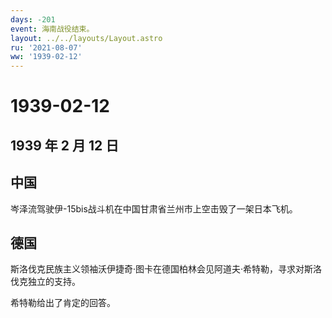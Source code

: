 ```yaml
---
days: -201
event: 海南战役结束。
layout: ../../layouts/Layout.astro
ru: '2021-08-07'
ww: '1939-02-12'
---
```


# 1939-02-12

## 1939 年 2 月 12 日

## 中国

岑泽流驾驶伊-15bis战斗机在中国甘肃省兰州市上空击毁了一架日本飞机。

## 德国

斯洛伐克民族主义领袖沃伊捷奇·图卡在德国柏林会见阿道夫·希特勒，寻求对斯洛伐克独立的支持。

希特勒给出了肯定的回答。
